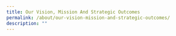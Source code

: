 ```yaml
---
title: Our Vision, Mission And Strategic Outcomes
permalink: /about/our-vision-mission-and-strategic-outcomes/
description: ""
---
```

